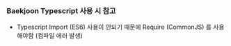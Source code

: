 ### Baekjoon Typescript 사용 시 참고
- Typescript Import (ES6) 사용이 안되기 때문에 Require (CommonJS) 를 사용해야함 (컴파일 에러 발생)